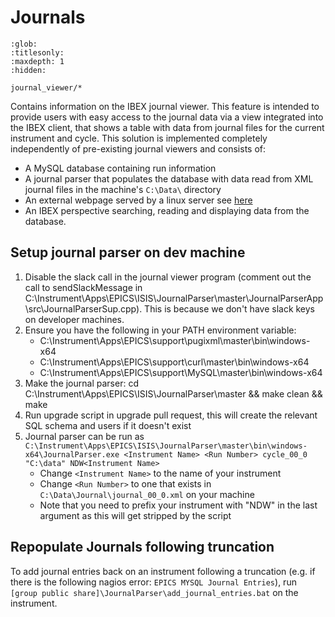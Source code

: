 # Journals

```{toctree}
:glob:
:titlesonly:
:maxdepth: 1
:hidden:

journal_viewer/*
```

Contains information on the IBEX journal viewer. This feature is intended to provide users with easy access to the journal data via a view integrated into the IBEX client, that shows a table with data from journal files for the current instrument and cycle. This solution is implemented completely independently of pre-existing journal viewers and consists of:
- A MySQL database containing run information
- A journal parser that populates the database with data read from XML journal files in the machine's `C:\Data\` directory
- An external webpage served by a linux server see [here](journal_viewer/Journal-Viewer-Data) 
- An IBEX perspective searching, reading and displaying data from the database.

## Setup journal parser on dev machine

1. Disable the slack call in the journal viewer program (comment out the call to sendSlackMessage in C:\Instrument\Apps\EPICS\ISIS\JournalParser\master\JournalParserApp\src\JournalParserSup.cpp). This is because we don't have slack keys on developer machines.
1. Ensure you have the following in your PATH environment variable:
    - C:\Instrument\Apps\EPICS\support\pugixml\master\bin\windows-x64
    - C:\Instrument\Apps\EPICS\support\curl\master\bin\windows-x64
    - C:\Instrument\Apps\EPICS\support\MySQL\master\bin\windows-x64
1. Make the journal parser: cd C:\Instrument\Apps\EPICS\ISIS\JournalParser\master && make clean && make
1. Run upgrade script in upgrade pull request, this will create the relevant SQL schema and users if it doesn't exist
1. Journal parser can be run as `C:\Instrument\Apps\EPICS\ISIS\JournalParser\master\bin\windows-x64\JournalParser.exe <Instrument Name> <Run Number> cycle_00_0 "C:\data" NDW<Instrument Name>`
    - Change `<Instrument Name>` to the name of your instrument
    - Change `<Run Number>` to one that exists in `C:\Data\Journal\journal_00_0.xml` on your machine
    - Note that you need to prefix your instrument with "NDW" in the last argument as this will get stripped by the script

## Repopulate Journals following truncation
To add journal entries back on an instrument following a truncation (e.g. if there is the following nagios error: `EPICS MYSQL Journal Entries`),  run `[group public share]\JournalParser\add_journal_entries.bat` on the instrument. 
